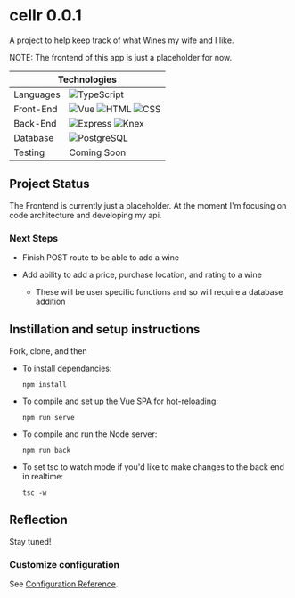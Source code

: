 # cellr 0.0.1

A project to help keep track of what Wines my wife and I like.

NOTE: The frontend of this app is just a placeholder for now.

<table align="center">
  <thead>
    <tr>
      <th colspan="2">Technologies</th>
    </tr>
  </thead>
  <tbody>
    <tr>
      <td>Languages</td>
      <td>
        <img alt="TypeScript" src="https://img.shields.io/badge/-TypeScript-000?&logo=typescript" />
      </td>
    </tr>
    <tr>
      <td>Front-End</td>
      <td>
        <img alt="Vue" src="https://img.shields.io/badge/-Vue%203.0-000?logo=vue.js" />
        <img alt="HTML" src="https://img.shields.io/badge/-HTML-000?logo=html5" />
        <img alt="CSS" src="https://img.shields.io/badge/-CSS-000?logo=css3" />
      </td>
    </tr>
    <tr>
      <td>Back-End</td>
      <td>
        <img alt="Express" src="https://img.shields.io/badge/-Express-000?logo=express" />
         <img alt="Knex" src="https://img.shields.io/badge/-Knex-000?logo=knex" />
      </td>
    </tr>
    <tr>
      <td>Database</td>
      <td>
        <img alt="PostgreSQL" src="https://img.shields.io/badge/-PostgreSQL-000?logo=postgresql" />
      </td>
    </tr>
    <tr>
      <td>Testing</td>
      <td>
        Coming Soon
      </td>
    </tr>
  </tbody>
</table>

## Project Status

The Frontend is currently just a placeholder. At the moment I'm focusing on code architecture and developing my api.

### Next Steps

- Finish POST route to be able to add a wine

- Add ability to add a price, purchase location, and rating to a wine
    - These will be user specific functions and so will require a database addition

## Instillation and setup instructions
Fork, clone, and then

- To install dependancies:

    `npm install`

- To compile and set up the Vue SPA for hot-reloading:

    `npm run serve`


- To compile and run the Node server:

    `npm run back`

- To set tsc to watch mode if you'd like to make changes to the back end in realtime:

    `tsc -w`

## Reflection

Stay tuned!

### Customize configuration
See [Configuration Reference](https://cli.vuejs.org/config/).


